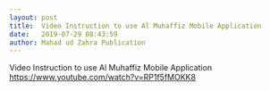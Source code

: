 ```yaml
---
layout: post
title:  Video Instruction to use Al Muhaffiz Mobile Application
date:   2019-07-29 08:43:59
author: Mahad ud Zahra Publication
---
```


Video Instruction to use Al Muhaffiz Mobile Application<br>
https://www.youtube.com/watch?v=RP1f5fMOKK8
